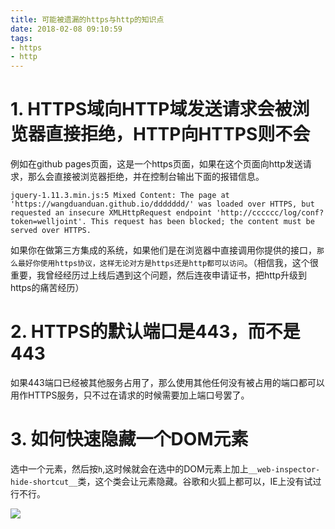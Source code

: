 ```yaml
---
title: 可能被遗漏的https与http的知识点
date: 2018-02-08 09:10:59
tags:
- https
- http
---
```


# 1. HTTPS域向HTTP域发送请求会被浏览器直接拒绝，HTTP向HTTPS则不会

例如在github pages页面，这是一个https页面，如果在这个页面向http发送请求，那么会直接被浏览器拒绝，并在控制台输出下面的报错信息。

```
jquery-1.11.3.min.js:5 Mixed Content: The page at 'https://wangduanduan.github.io/ddddddd/' was loaded over HTTPS, but requested an insecure XMLHttpRequest endpoint 'http://cccccc/log/conf?token=welljoint'. This request has been blocked; the content must be served over HTTPS.
```
如果你在做第三方集成的系统，如果他们是在浏览器中直接调用你提供的接口，`那么最好你使用https协议，这样无论对方是https还是http都可以访问`。（相信我，这个很重要，我曾经经历过上线后遇到这个问题，然后连夜申请证书，把http升级到https的痛苦经历）

# 2. HTTPS的默认端口是443，而不是443
如果443端口已经被其他服务占用了，那么使用其他任何没有被占用的端口都可以用作HTTPS服务，只不过在请求的时候需要加上端口号罢了。

# 3. 如何快速隐藏一个DOM元素
选中一个元素，然后按`h`,这时候就会在选中的DOM元素上加上`__web-inspector-hide-shortcut__`类，这个类会让元素隐藏。谷歌和火狐上都可以，IE上没有试过行不行。

![](/images/20180208091217_HDF1vL_Screenshot.jpeg)


  [1]: /img/bVUshW